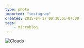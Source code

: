 ```yaml
---
type: photo
imported: "instagram"
created: 2015-04-17 00:30:51-07:00
tags:
    - microblog
---
```

![Clouds](/media/images/photos/2015/04/d49fce7ce2a68ff0ef69c94b3925ca53.jpg)

